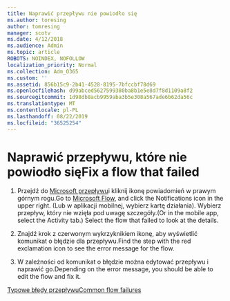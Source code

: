 ```yaml
---
title: Naprawić przepływu nie powiodło się
ms.author: toresing
author: tomresing
manager: scotv
ms.date: 4/12/2018
ms.audience: Admin
ms.topic: article
ROBOTS: NOINDEX, NOFOLLOW
localization_priority: Normal
ms.collection: Adm_O365
ms.custom: ''
ms.assetid: 856b15c9-2b41-4528-8195-7bfccbf78d69
ms.openlocfilehash: d99abced5627599380ba8b1e5e8d7f8d1109a8f2
ms.sourcegitcommit: 1d98db8acb9959aba3b5e308a567ade6b62da56c
ms.translationtype: MT
ms.contentlocale: pl-PL
ms.lasthandoff: 08/22/2019
ms.locfileid: "36525254"
---
```

# <a name="fix-a-flow-that-failed"></a><span data-ttu-id="ee4b9-102">Naprawić przepływu, które nie powiodło się</span><span class="sxs-lookup"><span data-stu-id="ee4b9-102">Fix a flow that failed</span></span>

1. <span data-ttu-id="ee4b9-103">Przejdź do [Microsoft przepływu](https://flow.microsoft.com/)i kliknij ikonę powiadomień w prawym górnym rogu.</span><span class="sxs-lookup"><span data-stu-id="ee4b9-103">Go to [Microsoft Flow](https://flow.microsoft.com/), and click the Notifications icon in the upper right.</span></span> <span data-ttu-id="ee4b9-104">(Lub w aplikacji mobilnej, wybierz kartę działania). Wybierz przepływ, który nie wzięła pod uwagę szczegóły.</span><span class="sxs-lookup"><span data-stu-id="ee4b9-104">(Or in the mobile app, select the Activity tab.) Select the flow that failed to look at the details.</span></span>
    
2. <span data-ttu-id="ee4b9-105">Znajdź krok z czerwonym wykrzyknikiem ikonę, aby wyświetlić komunikat o błędzie dla przepływu.</span><span class="sxs-lookup"><span data-stu-id="ee4b9-105">Find the step with the red exclamation icon to see the error message for the flow.</span></span>
    
3. <span data-ttu-id="ee4b9-106">W zależności od komunikat o błędzie można edytować przepływu i naprawić go.</span><span class="sxs-lookup"><span data-stu-id="ee4b9-106">Depending on the error message, you should be able to edit the flow and fix it.</span></span> 
    
[<span data-ttu-id="ee4b9-107">Typowe błędy przepływu</span><span class="sxs-lookup"><span data-stu-id="ee4b9-107">Common flow failures</span></span>](https://go.microsoft.com/fwlink/?linkid=872110)
  

